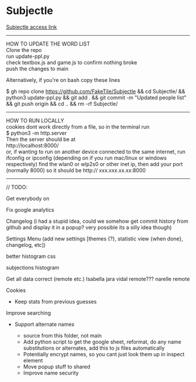# Subjectle
[Subjectle access link](https://faketile.github.io/Subjectle/)

-----------------------------------------------------------------------
HOW TO UPDATE THE WORD LIST  
Clone the repo  
run update-ppl.py  
check textbox.js and game.js to confirm nothing broke  
push the changes to main  

Alternatively, if you're on bash copy these lines  

$ gh repo clone https://github.com/FakeTile/Subjectle && 
cd Subjectle/ && 
python3 update-ppl.py && 
git add . &&
git commit -m "Updated people list" &&
git push origin &&
cd .. &&
rm -rf Subjectle/

----------------------------------------------------------------------

HOW TO RUN LOCALLY  
cookies dont work directly from a file, so in the terminal run  
$ python3 -m http.server  
Then the server should be at   
http://localhost:8000/  
or, if wanting to run on another device connected to the same internet, run 
ifconfig or ipconfig (depending on if you run mac/linux or windows respectively)
find the wlan0 or wlp2s0 or other inet ip, then add your port (normally 8000)
so it should be http:// xxx.xxx.xx.xx:8000

----------------------------------------------------------------------

// TODO:

Get everybody on

Fix google analytics

Changelog
(i had a stupid idea, could we somehow get commit history from github and display it in a popup? very possible its a silly idea though)

Settings Menu (add new settings [themes {?}, statistic view {when done}, changelog, etc])

better histogram css

subjections histogram

Get all data correct (remote etc.)
Isabella jara vidal remote???
narelle remote

Cookies
 - Keep stats from previous guesses

Improve searching
- Support alternate names

  - source from this folder, not main
  - Add python script to get the google sheet, reformat, do any name substitutions or alternates, add this to js files automatically
  - Potentially encrypt names, so you cant just look them up in inspect element
  - Move popup stuff to shared
  - Improve name security
